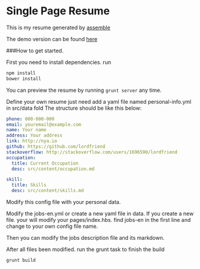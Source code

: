 # Single Page Resume

This is my resume generated by [assemble](http://assemble.io/)

The demo version can be found [here](http://nya.io/my-resume)

###How to get started.

First you need to install dependencies. run

```bash
npm install
bower install
```

You can preview the resume by running `grunt server` any time.

Define your own resume just need add a yaml file named personal-info.yml in src/data fold
The structure should be like this below:

```YAML
phone: 000-000-000
email: youremail@example.com
name: Your name
address: Your address
link: http://nya.io
github: https://github.com/lordfriend
stackoverflow: http://stackoverflow.com/users/1696590/lordfriend
occupation:
  title: Current Occupation
  desc: src/content/occupation.md

skill:
  title: Skills
  desc: src/content/skills.md
```
Modify this config file with your personal data.

Modify the jobs-en.yml or create a new yaml file in data. If you create a new file. your will modify your pages/index.hbs. find jobs-en in the first line and change to your own config file name.

Then you can modify the jobs description file and its markdown.

After all files been modified. run the grunt task to finish the build

```bash
grunt build
```